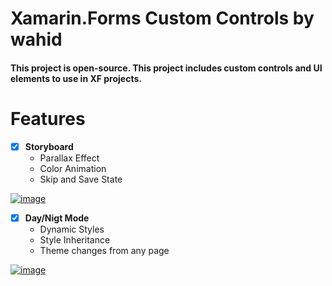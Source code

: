 # Xamarin.Forms Custom Controls by wahid
#### This project is open-source. This project includes custom controls and UI elements to use in XF projects.


# Features
-  [x] **Storyboard**
    * Parallax Effect
    * Color Animation
    * Skip and Save State

[![image](https://img.youtube.com/vi/mfGHbU1YCY8/0.jpg)](https://www.youtube.com/watch?v=mfGHbU1YCY8)

-  [x] **Day/Nigt Mode**
    * Dynamic Styles
    * Style Inheritance
    * Theme changes from any page

[![image](https://img.youtube.com/vi/XtD4dVJCJeE/0.jpg)](https://youtu.be/XtD4dVJCJeE)

